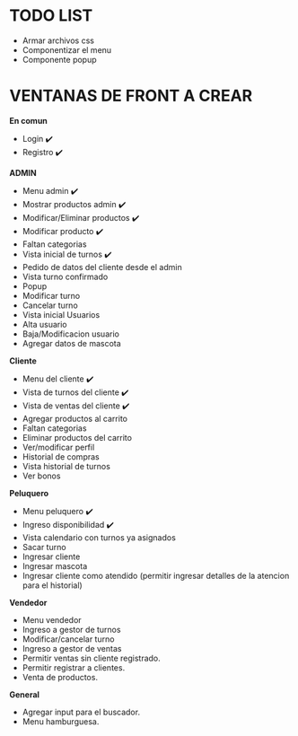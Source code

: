# TODO LIST

* Armar archivos css
* Componentizar el menu
* Componente popup

# VENTANAS DE FRONT A CREAR
**En comun**
 * Login ✔️
 * Registro ✔️

**ADMIN**
 * Menu admin ✔️
 * Mostrar productos admin ✔️
 * Modificar/Eliminar productos ✔️  
 * Modificar producto ✔️
 * Faltan categorias
 * Vista inicial de turnos ✔️
 * Pedido de datos del cliente desde el admin
 * Vista turno confirmado
 * Popup
 * Modificar turno
 * Cancelar turno
 * Vista inicial Usuarios
 * Alta usuario
 * Baja/Modificacion usuario
 * Agregar datos de mascota

 **Cliente**
 * Menu del cliente ✔️
 * Vista de turnos del cliente ✔️
 * Vista de ventas del cliente ✔️
 * Agregar productos al carrito
 * Faltan categorias
 * Eliminar productos del carrito
 * Ver/modificar perfil
 * Historial de compras
 * Vista historial de turnos
 * Ver bonos


 **Peluquero**
 * Menu peluquero ✔️
 * Ingreso disponibilidad ✔️
 * Vista calendario con turnos ya asignados
 * Sacar turno
 * Ingresar cliente
 * Ingresar mascota
 * Ingresar cliente como atendido (permitir ingresar detalles de la atencion para el historial)

 **Vendedor**
* Menu vendedor
* Ingreso a gestor de turnos
* Modificar/cancelar turno
* Ingreso a gestor de ventas 
* Permitir ventas sin cliente registrado.
* Permitir registrar a clientes.
* Venta de productos.

 **General**
* Agregar input para el buscador.
* Menu hamburguesa.